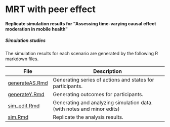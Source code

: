 # MRT with peer effect

#### Replicate simulation results for "Assessing time-varying causal effect moderation in mobile health" 

##### Simulation studies

The simulation results for each scenario are generated by the following R markdown files.

File | Description
---- | ----
[generateAS.Rmd](generateAS.Rmd) | Generating series of actions and states for participants. 
[generateY.Rmd](generateY.Rmd) | Generating outcomes for participants. 
[sim_edit.Rmd](sim_edit.Rmd) | Generating and analyzing simulation data. (with notes and minor edits)
[sim.Rmd](sim.Rmd) | Replicate the analysis results.